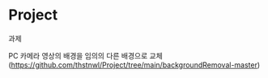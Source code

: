 # Project
과제

PC 카메라 영상의 배경을 임의의 다른 배경으로 교체(https://github.com/thstnwl/Project/tree/main/backgroundRemoval-master)
